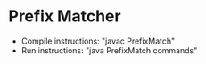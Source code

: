 # Prefix Matcher

* Compile instructions: "javac PrefixMatch"
* Run instructions: "java PrefixMatch commands"
